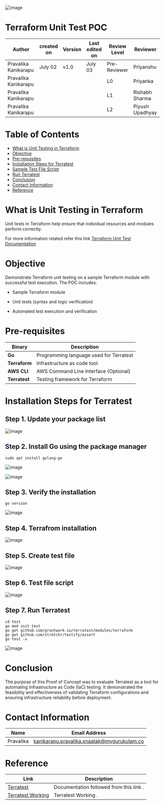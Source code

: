 ![image](https://github.com/user-attachments/assets/1585eadb-498c-439c-b002-a59a82b7b4c2)

# Terraform Unit Test POC

|**Author**        | **created on**       | **Version** |**Last edited on**| **Review Level**   | **Reviewer**      |
|---------------|------------|---------|--------|--------|----------------------|
| Pravalika Kanikarapu  |July 02  | v1.0|   July 03  | Pre-Reviewer   | Priyanshu            |
| Pravalika Kanikarapu  |  |  |   | L0             | Priyanka     |
| Pravalika Kanikarapu  |      |      |         | L1             | Rishabh Sharma       |
| Pravalika Kanikarapu  |      |      |         | L2             | Piyush Upadhyay      |

# Table of Contents

- [What is Unit Testing in Terraform](#what-is-unit-testing-in-terraform)
- [Objective](#objective)
- [Pre-requisites](#pre-requisites)
- [Installation Steps for Terratest](#installation-steps-for-terratest)
- [Sample Test File Script](#sample-test-file-script)
- [Run Terratest](#run-terratest)
- [Conclusion](#conclusion)
- [Contact Information](#contact-information)
- [Reference](#reference)

# What is Unit Testing in Terraform

Unit tests in Terraform help ensure that individual resources and modules perform correctly.

For more information related refer this link [Terraform Unit Test Documentation](https://github.com/Cloud-NInja-snaatak/Documentation/tree/kanika-SCRUM-571/IAC-unit-test/terraform/doc)

# Objective
Demonstrate Terraform unit testing on a sample Terraform module with successful test execution. The POC includes:

- Sample Terraform module

- Unit tests (syntax and logic verification)

- Automated test execution and verification

# Pre-requisites

| **Binary**  | **Description**                                |
|-------------|-----------------------------------------------|
| **Go**      | Programming language used for Terratest       |
| **Terraform** | Infrastructure as code tool                   |
| **AWS CLI** | AWS Command Line Interface (Optional)         |
| **Terratest** | Testing framework for Terraform              |


# Installation Steps for Terratest

## Step 1. Update your package list
![image](https://github.com/user-attachments/assets/e284b0a1-dddb-4d3c-813f-bc560f8bcfce)

## Step 2. Install Go using the package manager

```
sudo apt install golang-go
```
![image](https://github.com/user-attachments/assets/f621d812-bd22-48fe-b6bb-467eab885cf0)

![image](https://github.com/user-attachments/assets/aae73438-ff05-424a-a92a-951623a2a1bc)

## Step 3. Verify the installation

```
go version
```
![image](https://github.com/user-attachments/assets/64aa4d20-171d-401a-ad20-f24520142542)


## Step 4. Terrafrom installation

![image](https://github.com/user-attachments/assets/561b32f6-5de1-4fbe-8945-1434e41262c5)

## Step 5. Create test file

![image](https://github.com/user-attachments/assets/3b0d8213-370b-423d-92b8-41eb7a1358f1)

## Step 6. Test file script
![image](https://github.com/user-attachments/assets/3192fcde-c374-4891-9a35-a028b7f26a8f)


## Step 7. Run Terratest
```
cd test
go mod init test
go get github.com/gruntwork-io/terratest/modules/terraform
go get github.com/stretchr/testify/assert
go test -v
```
![image](https://github.com/user-attachments/assets/d2c14379-c608-451b-87ec-07f448248026)


# Conclusion
The purpose of this Proof of Concept was to evaluate Terratest as a tool for automating Infrastructure as Code (IaC) testing. It demonstrated the feasibility and effectiveness of validating Terraform configurations and ensuring infrastructure reliability before deployment.


#  Contact Information


| Name       | Email Address                |
|------------|------------------------------|
| Pravalika  | kanikarapu.pravalika.snaatak@mygurukulam.co|



#  Reference

| **Link**                                                                 | **Description**                                      |
|--------------------------------------------------------------------------|------------------------------------------------------|
| [Terratest](https://medium.com/@a.warkhade98/testing-your-infrastructure-as-code-using-terratest-3b1f774336ce)| Documentation followed from this link .|
| [Terratest Working](https://blog.nashtechglobal.com/getting-started-with-terratest/)|Terratest Working .|




